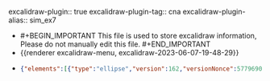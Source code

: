 excalidraw-plugin:: true
excalidraw-plugin-tag:: cna
excalidraw-plugin-alias:: sim_ex7

- #+BEGIN_IMPORTANT
  This file is used to store excalidraw information, Please do not manually edit this file.
  #+END_IMPORTANT
- {{renderer excalidraw-menu, excalidraw-2023-06-07-19-48-29}}
- ```json
  {"elements":[{"type":"ellipse","version":162,"versionNonce":577969009,"isDeleted":true,"id":"duFB4UwYJjRnepWFr4YqY","fillStyle":"hachure","strokeWidth":1,"strokeStyle":"solid","roughness":1,"opacity":100,"angle":0,"x":593.5593872070312,"y":281.77032470703125,"strokeColor":"#000000","backgroundColor":"transparent","width":130.59844970703125,"height":130.59844970703125,"seed":1714142591,"groupIds":[],"roundness":{"type":2},"boundElements":[],"updated":1686160405502,"link":null,"locked":false},{"type":"text","version":267,"versionNonce":1181962271,"isDeleted":true,"id":"2uZJPi3PECBOj967BwYZt","fillStyle":"hachure","strokeWidth":1,"strokeStyle":"solid","roughness":1,"opacity":100,"angle":0,"x":652.0150891914556,"y":334.3960248604008,"strokeColor":"#000000","backgroundColor":"transparent","width":13.339996337890625,"height":25,"seed":1792062353,"groupIds":[],"roundness":null,"boundElements":[],"updated":1686160405502,"link":null,"locked":false,"fontSize":20,"fontFamily":1,"text":"a","textAlign":"center","verticalAlign":"middle","containerId":"duFB4UwYJjRnepWFr4YqY","originalText":"a","lineHeight":1.25,"baseline":17},{"type":"ellipse","version":129,"versionNonce":155223377,"isDeleted":false,"id":"AjouKAoz0vFpyljxd11mr","fillStyle":"hachure","strokeWidth":1,"strokeStyle":"solid","roughness":1,"opacity":100,"angle":0,"x":761.2687301635742,"y":173.75466918945312,"strokeColor":"#000000","backgroundColor":"transparent","width":64.02188110351562,"height":64.02188110351562,"seed":1860592575,"groupIds":[],"roundness":{"type":2},"boundElements":[{"type":"text","id":"i5edaoOpCIAR2BrHZB6Y5"}],"updated":1686160405502,"link":null,"locked":false},{"type":"text","version":97,"versionNonce":217183295,"isDeleted":false,"id":"i5edaoOpCIAR2BrHZB6Y5","fillStyle":"hachure","strokeWidth":1,"strokeStyle":"solid","roughness":1,"opacity":100,"angle":0,"x":786.4745194100793,"y":193.13045660490354,"strokeColor":"#000000","backgroundColor":"transparent","width":13.339996337890625,"height":25,"seed":1556873585,"groupIds":[],"roundness":null,"boundElements":[],"updated":1686160405502,"link":null,"locked":false,"fontSize":20,"fontFamily":1,"text":"a","textAlign":"center","verticalAlign":"middle","containerId":"AjouKAoz0vFpyljxd11mr","originalText":"a","lineHeight":1.25,"baseline":17},{"type":"ellipse","version":153,"versionNonce":1787147057,"isDeleted":false,"id":"VW83la5sX4UasuHgm853q","fillStyle":"hachure","strokeWidth":1,"strokeStyle":"solid","roughness":1,"opacity":100,"angle":0,"x":907.9273223876953,"y":172.86874389648438,"strokeColor":"#000000","backgroundColor":"transparent","width":64.02188110351562,"height":64.02188110351562,"seed":1860592575,"groupIds":[],"roundness":{"type":2},"boundElements":[{"type":"text","id":"StW0nIYXArS0Q3MYzrCwr"}],"updated":1686160405502,"link":null,"locked":false},{"type":"text","version":123,"versionNonce":809964639,"isDeleted":false,"id":"StW0nIYXArS0Q3MYzrCwr","fillStyle":"hachure","strokeWidth":1,"strokeStyle":"solid","roughness":1,"opacity":100,"angle":0,"x":934.7231156014856,"y":192.2445313119348,"strokeColor":"#000000","backgroundColor":"transparent","width":10.159988403320312,"height":25,"seed":1556873585,"groupIds":[],"roundness":null,"boundElements":[],"updated":1686160405502,"link":null,"locked":false,"fontSize":20,"fontFamily":1,"text":"b","textAlign":"center","verticalAlign":"middle","containerId":"VW83la5sX4UasuHgm853q","originalText":"b","lineHeight":1.25,"baseline":17},{"type":"ellipse","version":140,"versionNonce":891640561,"isDeleted":false,"id":"WH0fB2Me49cWrpW_I7NKe","fillStyle":"hachure","strokeWidth":1,"strokeStyle":"solid","roughness":1,"opacity":100,"angle":0,"x":760.6874923706055,"y":432.6249542236328,"strokeColor":"#000000","backgroundColor":"transparent","width":64.02188110351562,"height":64.02188110351562,"seed":1860592575,"groupIds":[],"roundness":{"type":2},"boundElements":[{"type":"text","id":"VR1aZRpXidETC4Jm5nVj4"}],"updated":1686160405502,"link":null,"locked":false},{"type":"text","version":110,"versionNonce":514246815,"isDeleted":false,"id":"VR1aZRpXidETC4Jm5nVj4","fillStyle":"hachure","strokeWidth":1,"strokeStyle":"solid","roughness":1,"opacity":100,"angle":0,"x":787.0932861947473,"y":452.00074163908323,"strokeColor":"#000000","backgroundColor":"transparent","width":10.939987182617188,"height":25,"seed":1556873585,"groupIds":[],"roundness":null,"boundElements":[],"updated":1686160405502,"link":null,"locked":false,"fontSize":20,"fontFamily":1,"text":"e","textAlign":"center","verticalAlign":"middle","containerId":"WH0fB2Me49cWrpW_I7NKe","originalText":"e","lineHeight":1.25,"baseline":17},{"type":"ellipse","version":113,"versionNonce":444519633,"isDeleted":false,"id":"WWiuuY4wE91ATSPGpTGrA","fillStyle":"hachure","strokeWidth":1,"strokeStyle":"solid","roughness":1,"opacity":100,"angle":0,"x":1023.4578094482422,"y":303.6281204223633,"strokeColor":"#000000","backgroundColor":"transparent","width":64.02188110351562,"height":64.02188110351562,"seed":1860592575,"groupIds":[],"roundness":{"type":2},"boundElements":[{"type":"text","id":"nKLuOOQubfrH3I447cy6W"}],"updated":1686160405502,"link":null,"locked":false},{"type":"text","version":83,"versionNonce":1898077375,"isDeleted":false,"id":"nKLuOOQubfrH3I447cy6W","fillStyle":"hachure","strokeWidth":1,"strokeStyle":"solid","roughness":1,"opacity":100,"angle":0,"x":1050.313600220626,"y":323.0039078378137,"strokeColor":"#000000","backgroundColor":"transparent","width":10.039993286132812,"height":25,"seed":1556873585,"groupIds":[],"roundness":null,"boundElements":[],"updated":1686160405502,"link":null,"locked":false,"fontSize":20,"fontFamily":1,"text":"c","textAlign":"center","verticalAlign":"middle","containerId":"WWiuuY4wE91ATSPGpTGrA","originalText":"c","lineHeight":1.25,"baseline":17},{"type":"ellipse","version":68,"versionNonce":1850610353,"isDeleted":false,"id":"MY8dqt8h04x-KBwZecjTq","fillStyle":"hachure","strokeWidth":1,"strokeStyle":"solid","roughness":1,"opacity":100,"angle":0,"x":648.9813079833984,"y":302.45154571533203,"strokeColor":"#000000","backgroundColor":"transparent","width":64.02188110351562,"height":64.02188110351562,"seed":1860592575,"groupIds":[],"roundness":{"type":2},"boundElements":[{"type":"text","id":"X5NJ6myOy31CmykktWcfw"}],"updated":1686160405502,"link":null,"locked":false},{"type":"text","version":36,"versionNonce":1935043807,"isDeleted":false,"id":"X5NJ6myOy31CmykktWcfw","fillStyle":"hachure","strokeWidth":1,"strokeStyle":"solid","roughness":1,"opacity":100,"angle":0,"x":675.9971024178918,"y":321.82733313078245,"strokeColor":"#000000","backgroundColor":"transparent","width":9.719985961914062,"height":25,"seed":1556873585,"groupIds":[],"roundness":null,"boundElements":[],"updated":1686160405502,"link":null,"locked":false,"fontSize":20,"fontFamily":1,"text":"f","textAlign":"center","verticalAlign":"middle","containerId":"MY8dqt8h04x-KBwZecjTq","originalText":"f","lineHeight":1.25,"baseline":17},{"type":"line","version":38,"versionNonce":1698337937,"isDeleted":true,"id":"AihOKU3lJGQzFkrFMpPAb","fillStyle":"hachure","strokeWidth":1,"strokeStyle":"solid","roughness":2,"opacity":100,"angle":0,"x":835.3827819824219,"y":202.62189483642578,"strokeColor":"#c92a2a","backgroundColor":"transparent","width":50.189504188555134,"height":28.976923753756125,"seed":1827855359,"groupIds":[],"roundness":{"type":2},"boundElements":[],"updated":1686160405502,"link":null,"locked":false,"startBinding":null,"endBinding":null,"lastCommittedPoint":null,"startArrowhead":null,"endArrowhead":null,"points":[[0,0],[50.189504188555134,28.976923753756125]]},{"type":"line","version":45,"versionNonce":282294527,"isDeleted":false,"id":"q4nCEsj_YwxOngo9siBdr","fillStyle":"solid","strokeWidth":4,"strokeStyle":"solid","roughness":1,"opacity":100,"angle":0,"x":827.9577941894531,"y":206.86878204345703,"strokeColor":"#c92a2a","backgroundColor":"transparent","width":74.981201171875,"height":0,"seed":1792899473,"groupIds":[],"roundness":{"type":2},"boundElements":[],"updated":1686160405503,"link":null,"locked":false,"startBinding":null,"endBinding":null,"lastCommittedPoint":null,"startArrowhead":null,"endArrowhead":null,"points":[[0,0],[74.981201171875,0]]},{"type":"line","version":56,"versionNonce":22967423,"isDeleted":false,"id":"lvF5ohv2wievcIwpsyX7O","fillStyle":"solid","strokeWidth":4,"strokeStyle":"solid","roughness":1,"opacity":100,"angle":0,"x":969.2530822753906,"y":229.99222564697266,"strokeColor":"#c92a2a","backgroundColor":"transparent","width":60.00006103515625,"height":82.59375,"seed":855366257,"groupIds":[],"roundness":{"type":2},"boundElements":[],"updated":1686160410946,"link":null,"locked":false,"startBinding":null,"endBinding":null,"lastCommittedPoint":null,"startArrowhead":null,"endArrowhead":null,"points":[[0,0],[60.00006103515625,82.59375]]},{"type":"line","version":30,"versionNonce":1712840465,"isDeleted":false,"id":"CRCvTreb4vx4K0ivBZ73b","fillStyle":"solid","strokeWidth":4,"strokeStyle":"solid","roughness":1,"opacity":100,"angle":0,"x":972.8624572753906,"y":449.93909454345703,"strokeColor":"#c92a2a","backgroundColor":"transparent","width":53.4609375,"height":79.15313720703125,"seed":465144991,"groupIds":[],"roundness":{"type":2},"boundElements":[],"updated":1686160416630,"link":null,"locked":false,"startBinding":null,"endBinding":null,"lastCommittedPoint":null,"startArrowhead":null,"endArrowhead":null,"points":[[0,0],[53.4609375,-79.15313720703125]]},{"type":"line","version":63,"versionNonce":2032827999,"isDeleted":false,"id":"f5cfXt0Fv7KE3GmNgpMZ6","fillStyle":"solid","strokeWidth":4,"strokeStyle":"solid","roughness":1,"opacity":100,"angle":0,"x":940.0265197753906,"y":434.65784454345703,"strokeColor":"#c92a2a","backgroundColor":"transparent","width":0,"height":192.00469970703122,"seed":254154367,"groupIds":[],"roundness":{"type":2},"boundElements":[],"updated":1686160421580,"link":null,"locked":false,"startBinding":null,"endBinding":null,"lastCommittedPoint":null,"startArrowhead":null,"endArrowhead":null,"points":[[0,0],[0,-192.00469970703122]]},{"type":"line","version":67,"versionNonce":1533136113,"isDeleted":false,"id":"Qcd2u_RIkKSoNvKjFJXIH","fillStyle":"solid","strokeWidth":4,"strokeStyle":"solid","roughness":1,"opacity":100,"angle":0,"x":825.4593200683594,"y":462.44532012939453,"strokeColor":"#c92a2a","backgroundColor":"transparent","width":76.41094970703125,"height":0,"seed":1670011665,"groupIds":[],"roundness":{"type":2},"boundElements":[],"updated":1686160427213,"link":null,"locked":false,"startBinding":null,"endBinding":null,"lastCommittedPoint":null,"startArrowhead":null,"endArrowhead":null,"points":[[0,0],[76.41094970703125,0]]},{"type":"line","version":26,"versionNonce":704840767,"isDeleted":false,"id":"mu43bmp5nNvbACrh6TpgV","fillStyle":"solid","strokeWidth":4,"strokeStyle":"solid","roughness":1,"opacity":100,"angle":0,"x":766.1624450683594,"y":445.8422317504883,"strokeColor":"#c92a2a","backgroundColor":"transparent","width":63.73126220703125,"height":74.25469970703125,"seed":1683818193,"groupIds":[],"roundness":{"type":2},"boundElements":[],"updated":1686160431347,"link":null,"locked":false,"startBinding":null,"endBinding":null,"lastCommittedPoint":null,"startArrowhead":null,"endArrowhead":null,"points":[[0,0],[-63.73126220703125,-74.25469970703125]]},{"type":"line","version":29,"versionNonce":842631537,"isDeleted":false,"id":"HPYWv7-h6JUQKX6Yn0v8t","fillStyle":"solid","strokeWidth":4,"strokeStyle":"solid","roughness":1,"opacity":100,"angle":0,"x":695.0952453613281,"y":306.21097564697266,"strokeColor":"#c92a2a","backgroundColor":"transparent","width":65.0390625,"height":75.3515625,"seed":785228593,"groupIds":[],"roundness":{"type":2},"boundElements":[],"updated":1686160434796,"link":null,"locked":false,"startBinding":null,"endBinding":null,"lastCommittedPoint":null,"startArrowhead":null,"endArrowhead":null,"points":[[0,0],[65.0390625,-75.3515625]]},{"type":"ellipse","version":147,"versionNonce":184541823,"isDeleted":false,"id":"lz-XgzyS0wjGBE2H5ytcr","fillStyle":"hachure","strokeWidth":1,"strokeStyle":"solid","roughness":1,"opacity":100,"angle":0,"x":907.0507965087891,"y":432.0295867919922,"strokeColor":"#000000","backgroundColor":"transparent","width":64.02188110351562,"height":64.02188110351562,"seed":1860592575,"groupIds":[],"roundness":{"type":2},"boundElements":[{"type":"text","id":"VtjFT12M-HV2D3qabe_Tr"}],"updated":1686160458927,"link":null,"locked":false},{"type":"text","version":117,"versionNonce":256166129,"isDeleted":false,"id":"VtjFT12M-HV2D3qabe_Tr","fillStyle":"hachure","strokeWidth":1,"strokeStyle":"solid","roughness":1,"opacity":100,"angle":0,"x":933.2365891122278,"y":451.4053742074426,"strokeColor":"#000000","backgroundColor":"transparent","width":11.379989624023438,"height":25,"seed":1556873585,"groupIds":[],"roundness":null,"boundElements":[],"updated":1686160458927,"link":null,"locked":false,"fontSize":20,"fontFamily":1,"text":"d","textAlign":"center","verticalAlign":"middle","containerId":"lz-XgzyS0wjGBE2H5ytcr","originalText":"d","lineHeight":1.25,"baseline":17}],"files":{},"appState":{"gridSize":null,"viewBackgroundColor":"#ffffff"}}
  ```